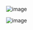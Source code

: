 
![image](https://user-images.githubusercontent.com/73192109/222552308-6874290f-21c4-4273-ac97-9ca13c242b43.png)


![image](https://user-images.githubusercontent.com/73192109/234461739-ad901b77-e156-4426-9e2a-2c3c82f911ab.png)

